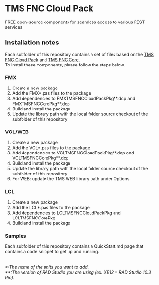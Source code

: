 # TMS FNC Cloud Pack #

FREE open-source components for seamless access to various REST services.

## Installation notes ##
Each subfolder of this repository contains a set of files based on the <a href="http://www.tmssoftware.com/site/tmsfnccloudpack.asp" target="_blank">TMS FNC Cloud Pack</a> and <a href="http://www.tmssoftware.com/site/tmsfnccore.asp" target="_blank">TMS FNC Core</a>.
<br/>
To install these components, please follow the steps below.
### FMX ###
<ol>
  <li>Create a new package</li>
  <li>Add the FMX*.pas files to the package</li>
  <li>Add dependencies to FMXTMSFNCCloudPackPkg**.dcp and FMXTMSFNCCorePkg**.dcp</li>
  <li>Build and install the package</li>
  <li>Update the library path with the local folder source checkout of the subfolder of this repository</li>
</ol>

### VCL/WEB ###
<ol>
  <li>Create a new package</li>
  <li>Add the VCL*.pas files to the package</li>
  <li>Add dependencies to VCLTMSFNCCloudPackPkg**.dcp and VCLTMSFNCCorePkg**.dcp</li>
  <li>Build and install the package</li>
  <li>Update the library path with the local folder source checkout of the subfolder of this repository</li>
  <li>For WEB: update the TMS WEB library path under Options</li>
</ol>

### LCL ###
<ol>
  <li>Create a new package</li>
  <li>Add the LCL*.pas files to the package</li>
  <li>Add dependencies to LCLTMSFNCCloudPackPkg and LCLTMSFNCCorePkg</li>
  <li>Build and install the package</li> 
</ol>

### Samples ###
Each subfolder of this repository contains a QuickStart.md page that contains a code snippet to get up and running.
<br/>
<br/>
<br/>
<i>*:The name of the units you want to add.</i>
<br/>
<i>**:The version of RAD Studio you are using (ex. XE12 = RAD Studio 10.3 Rio).</i>
